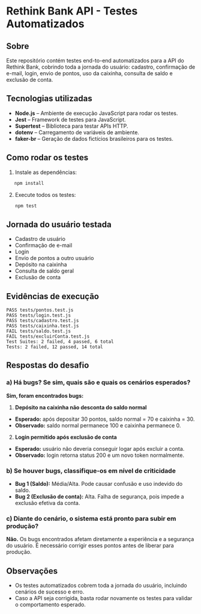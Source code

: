 # Rethink Bank API - Testes Automatizados

## Sobre
Este repositório contém testes end-to-end automatizados para a API do Rethink Bank, cobrindo toda a jornada do usuário: cadastro, confirmação de e-mail, login, envio de pontos, uso da caixinha, consulta de saldo e exclusão de conta.

## Tecnologias utilizadas

- **Node.js** – Ambiente de execução JavaScript para rodar os testes.
- **Jest** – Framework de testes para JavaScript.
- **Supertest** – Biblioteca para testar APIs HTTP.
- **dotenv** – Carregamento de variáveis de ambiente.
- **faker-br** – Geração de dados fictícios brasileiros para os testes.

## Como rodar os testes

1. Instale as dependências:
```sh
   npm install
   ```
2. Execute todos os testes:
   ```sh
   npm test
   ```

## Jornada do usuário testada

- Cadastro de usuário
- Confirmação de e-mail
- Login
- Envio de pontos a outro usuário
- Depósito na caixinha
- Consulta de saldo geral
- Exclusão de conta

## Evidências de execução

```
PASS tests/pontos.test.js
PASS tests/login.test.js
PASS tests/cadastro.test.js
PASS tests/caixinha.test.js
FAIL tests/saldo.test.js
FAIL tests/excluirConta.test.js
Test Suites: 2 failed, 4 passed, 6 total
Tests: 2 failed, 12 passed, 14 total
```

## Respostas do desafio

### a) Há bugs? Se sim, quais são e quais os cenários esperados?

**Sim, foram encontrados bugs:**

1. **Depósito na caixinha não desconta do saldo normal**

- **Esperado:** após depositar 30 pontos, saldo normal = 70 e caixinha = 30.
- **Observado:** saldo normal permanece 100 e caixinha permanece 0.

2. **Login permitido após exclusão de conta**

- **Esperado:** usuário não deveria conseguir logar após excluir a conta.
- **Observado:** login retorna status 200 e um novo token normalmente.

### b) Se houver bugs, classifique-os em nível de criticidade
- **Bug 1 (Saldo):** Média/Alta. Pode causar confusão e uso indevido do saldo.
- **Bug 2 (Exclusão de conta):** Alta. Falha de segurança, pois impede a exclusão efetiva da conta.

### c) Diante do cenário, o sistema está pronto para subir em produção?

**Não.**
Os bugs encontrados afetam diretamente a experiência e a segurança do usuário.
É necessário corrigir esses pontos antes de liberar para produção.

## Observações

- Os testes automatizados cobrem toda a jornada do usuário, incluindo cenários de sucesso e erro.
- Caso a API seja corrigida, basta rodar novamente os testes para validar o comportamento esperado.